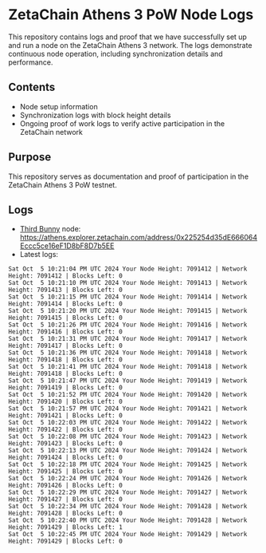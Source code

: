 # ZetaChain Athens 3 PoW Node Logs
This repository contains logs and proof that we have successfully set up and run a node on the ZetaChain Athens 3 network. The logs demonstrate continuous node operation, including synchronization details and performance.

## Contents
- Node setup information
- Synchronization logs with block height details
- Ongoing proof of work logs to verify active participation in the ZetaChain network

## Purpose
This repository serves as documentation and proof of participation in the ZetaChain Athens 3 PoW testnet.

## Logs

- [Third Bunny](https://thirdbunny.xyz/) node: https://athens.explorer.zetachain.com/address/0x225254d35dE666064Eccc5ce16eF1D8bF8D7b5EE
- Latest logs:
```
Sat Oct  5 10:21:04 PM UTC 2024 Your Node Height: 7091412 | Network Height: 7091412 | Blocks Left: 0
Sat Oct  5 10:21:10 PM UTC 2024 Your Node Height: 7091413 | Network Height: 7091413 | Blocks Left: 0
Sat Oct  5 10:21:15 PM UTC 2024 Your Node Height: 7091414 | Network Height: 7091414 | Blocks Left: 0
Sat Oct  5 10:21:20 PM UTC 2024 Your Node Height: 7091415 | Network Height: 7091415 | Blocks Left: 0
Sat Oct  5 10:21:26 PM UTC 2024 Your Node Height: 7091416 | Network Height: 7091416 | Blocks Left: 0
Sat Oct  5 10:21:31 PM UTC 2024 Your Node Height: 7091417 | Network Height: 7091417 | Blocks Left: 0
Sat Oct  5 10:21:36 PM UTC 2024 Your Node Height: 7091418 | Network Height: 7091418 | Blocks Left: 0
Sat Oct  5 10:21:41 PM UTC 2024 Your Node Height: 7091418 | Network Height: 7091418 | Blocks Left: 0
Sat Oct  5 10:21:47 PM UTC 2024 Your Node Height: 7091419 | Network Height: 7091419 | Blocks Left: 0
Sat Oct  5 10:21:52 PM UTC 2024 Your Node Height: 7091420 | Network Height: 7091420 | Blocks Left: 0
Sat Oct  5 10:21:57 PM UTC 2024 Your Node Height: 7091421 | Network Height: 7091421 | Blocks Left: 0
Sat Oct  5 10:22:03 PM UTC 2024 Your Node Height: 7091422 | Network Height: 7091422 | Blocks Left: 0
Sat Oct  5 10:22:08 PM UTC 2024 Your Node Height: 7091423 | Network Height: 7091423 | Blocks Left: 0
Sat Oct  5 10:22:13 PM UTC 2024 Your Node Height: 7091424 | Network Height: 7091424 | Blocks Left: 0
Sat Oct  5 10:22:18 PM UTC 2024 Your Node Height: 7091425 | Network Height: 7091425 | Blocks Left: 0
Sat Oct  5 10:22:24 PM UTC 2024 Your Node Height: 7091426 | Network Height: 7091426 | Blocks Left: 0
Sat Oct  5 10:22:29 PM UTC 2024 Your Node Height: 7091427 | Network Height: 7091427 | Blocks Left: 0
Sat Oct  5 10:22:34 PM UTC 2024 Your Node Height: 7091428 | Network Height: 7091428 | Blocks Left: 0
Sat Oct  5 10:22:40 PM UTC 2024 Your Node Height: 7091428 | Network Height: 7091429 | Blocks Left: 1
Sat Oct  5 10:22:45 PM UTC 2024 Your Node Height: 7091429 | Network Height: 7091429 | Blocks Left: 0
```
